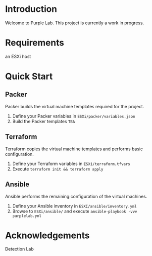 # Introduction

Welcome to Purple Lab. This project is currently a work in progress.

# Requirements

an ESXi host

# Quick Start

## Packer

Packer builds the virtual machine templates required for the project.

1. Define your Packer variables in ```ESXi/packer/variables.json```
2. Build the Packer templates ```TBA```

## Terraform

Terraform copies the virtual machine templates and performs basic configuration.

1. Define your Terraform variables in ```ESXi/terraform.tfvars```
2. Execute ```terraform init && terraform apply```

## Ansible

Ansible performs the remaining configuration of the virtual machines.

1. Define your Ansible inventory in ```ESXI/ansible/inventory.yml```
2. Browse to ```ESXi/ansible/``` and execute ```ansible-playbook -vvv purplelab.yml```

# Acknowledgements

Detection Lab